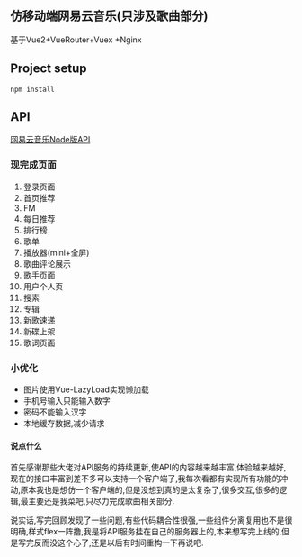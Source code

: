## 仿移动端网易云音乐(只涉及歌曲部分)
基于Vue2+VueRouter+Vuex +Nginx
## Project setup
```
npm install
```

## API
[网易云音乐Node版API](https://binaryify.github.io/NeteaseCloudMusicApi/#/?id=neteasecloudmusicapi)
### 现完成页面
1. 登录页面
2. 首页推荐
3. FM 
5. 每日推荐
6. 排行榜
7. 歌单
8. 播放器(mini+全屏)
9. 歌曲评论展示
10. 歌手页面
11. 用户个人页
12. 搜索
13. 专辑
14. 新歌速递
15. 新碟上架
16. 歌词页面
### 小优化
+ 图片使用Vue-LazyLoad实现懒加载
+ 手机号输入只能输入数字
+ 密码不能输入汉字
+ 本地缓存数据,减少请求


#### 说点什么
首先感谢那些大佬对API服务的持续更新,使API的内容越来越丰富,体验越来越好,现在的接口丰富到差不多可以支持一个客户端了,我每次看都有实现所有功能的冲动,原本我也是想仿一个客户端的,但是没想到真的是太复杂了,很多交互,很多的逻辑,最主要还是我菜吧,只尽力完成歌曲相关部分.  

说实话,写完回顾发现了一些问题,有些代码耦合性很强,一些组件分离复用也不是很明确,样式flex一阵撸,我是将API服务挂在自己的服务器上的,本来想写完上线的,但是写完反而没这个心了,还是以后有时间重构一下再说吧.